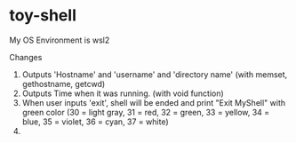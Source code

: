 # toy-shell

My OS Environment is wsl2

Changes

1. Outputs 'Hostname' and 'username' and 'directory name' (with memset, gethostname, getcwd)
2. Outputs Time when it was running. (with void function)
3. When user inputs 'exit', shell will be ended and print "Exit MyShell" with green color
   (30 = light gray, 31 = red, 32 = green, 33 = yellow, 34 = blue, 35 = violet, 36 = cyan, 37 = white)
4. 
